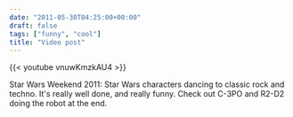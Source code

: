 ```yaml
---
date: "2011-05-30T04:25:00+00:00"
draft: false
tags: ["funny", "cool"]
title: "Video post"
---
```

{{< youtube vnuwKmzkAU4 >}}

Star Wars Weekend 2011: Star Wars characters dancing to classic rock and techno. It's really well done, and really funny. Check out C-3PO and R2-D2 doing the robot at the end.
